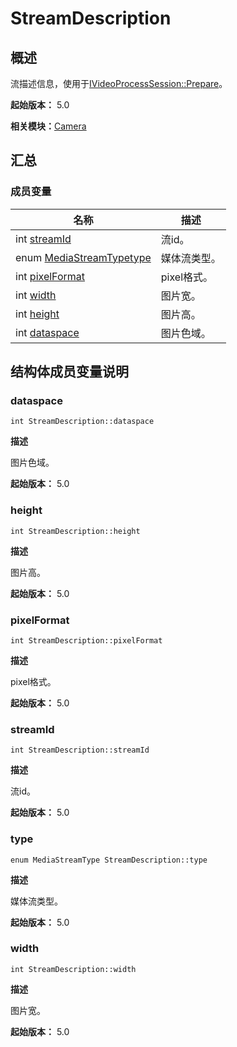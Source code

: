 # StreamDescription


## 概述

流描述信息，使用于[IVideoProcessSession::Prepare](interface_i_video_process_session.md#prepare)。

**起始版本：** 5.0

**相关模块：**[Camera](_camera.md)


## 汇总


### 成员变量

| 名称 | 描述 | 
| -------- | -------- |
| int [streamId](#streamid) | 流id。  | 
| enum [MediaStreamType](_camera.md#mediastreamtype)[type](#type) | 媒体流类型。  | 
| int [pixelFormat](#pixelformat) | pixel格式。  | 
| int [width](#width) | 图片宽。  | 
| int [height](#height) | 图片高。  | 
| int [dataspace](#dataspace) | 图片色域。  | 


## 结构体成员变量说明


### dataspace

```
int StreamDescription::dataspace
```
**描述**

图片色域。

**起始版本：** 5.0


### height

```
int StreamDescription::height
```
**描述**

图片高。

**起始版本：** 5.0


### pixelFormat

```
int StreamDescription::pixelFormat
```
**描述**

pixel格式。

**起始版本：** 5.0


### streamId

```
int StreamDescription::streamId
```
**描述**

流id。

**起始版本：** 5.0


### type

```
enum MediaStreamType StreamDescription::type
```
**描述**

媒体流类型。

**起始版本：** 5.0


### width

```
int StreamDescription::width
```
**描述**

图片宽。

**起始版本：** 5.0
